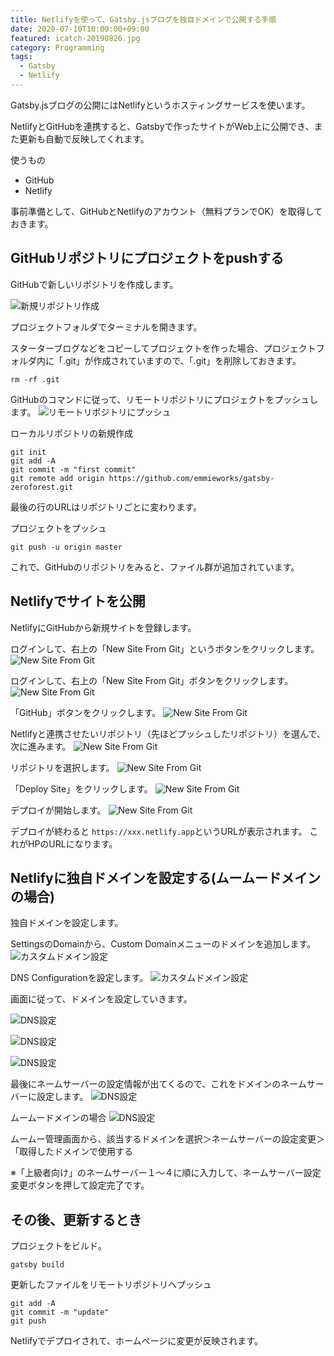 ```yaml
---
title: Netlifyを使って、Gatsby.jsブログを独自ドメインで公開する手順
date: 2020-07-10T10:00:00+09:00
featured: icatch-20190826.jpg
category: Programming
tags:
  - Gatsby
  - Netlify
---
```



Gatsby.jsブログの公開にはNetlifyというホスティングサービスを使います。

NetlifyとGitHubを連携すると、Gatsbyで作ったサイトがWeb上に公開でき、また更新も自動で反映してくれます。

使うもの
* GitHub
* Netlify

事前準備として、GitHubとNetlifyのアカウント（無料プランでOK）を取得しておきます。

## GitHubリポジトリにプロジェクトをpushする

GitHubで新しいリポジトリを作成します。

![新規リポジトリ作成](ss-gatsby-netlify-01.jpg)


プロジェクトフォルダでターミナルを開きます。

スターターブログなどをコピーしてプロジェクトを作った場合、プロジェクトフォルダ内に「.git」が作成されていますので、「.git」を削除しておきます。

```
rm -rf .git
```

GitHubのコマンドに従って、リモートリポジトリにプロジェクトをプッシュします。
![リモートリポジトリにプッシュ](ss-gatsby-netlify-01-2.jpg)

ローカルリポジトリの新規作成
```
git init
git add -A
git commit -m "first commit"
git remote add origin https://github.com/emmieworks/gatsby-zeroforest.git
```
最後の行のURLはリポジトリごとに変わります。

プロジェクトをプッシュ
```
git push -u origin master
```

これで、GitHubのリポジトリをみると、ファイル群が追加されています。


## Netlifyでサイトを公開

NetlifyにGitHubから新規サイトを登録します。

ログインして、右上の「New Site From Git」というボタンをクリックします。
![New Site From Git](ss-gatsby-netlify-02.jpg)

ログインして、右上の「New Site From Git」ボタンをクリックします。
![New Site From Git](ss-gatsby-netlify-02.jpg)

「GitHub」ボタンをクリックします。
![New Site From Git](ss-gatsby-netlify-03.jpg)

Netlifyと連携させたいリポジトリ（先ほどプッシュしたリポジトリ）を選んで、次に進みます。
![New Site From Git](ss-gatsby-netlify-04.jpg)

リポジトリを選択します。
![New Site From Git](ss-gatsby-netlify-05.jpg)

「Deploy Site」をクリックします。
![New Site From Git](ss-gatsby-netlify-06.jpg)

デプロイが開始します。
![New Site From Git](ss-gatsby-netlify-07.jpg)

デプロイが終わると
`https://xxx.netlify.app`というURLが表示されます。
これがHPのURLになります。

## Netlifyに独自ドメインを設定する(ムームードメインの場合)

独自ドメインを設定します。

SettingsのDomainから、Custom Domainメニューのドメインを追加します。
![カスタムドメイン設定](ss-gatsby-netlify-08.jpg)

DNS Configurationを設定します。
![カスタムドメイン設定](ss-gatsby-netlify-09.jpg)

画面に従って、ドメインを設定していきます。

![DNS設定](ss-gatsby-netlify-10.jpg)

![DNS設定](ss-gatsby-netlify-11.jpg)

![DNS設定](ss-gatsby-netlify-12.jpg)

最後にネームサーバーの設定情報が出てくるので、これをドメインのネームサーバーに設定します。
![DNS設定](ss-gatsby-netlify-13.jpg)

ムームードメインの場合
![DNS設定](ss-gatsby-netlify-14.jpg)

ムームー管理画面から、該当するドメインを選択＞ネームサーバーの設定変更＞「取得したドメインで使用する

※「上級者向け」のネームサーバー１〜４に順に入力して、ネームサーバー設定変更ボタンを押して設定完了です。

## その後、更新するとき

プロジェクトをビルド。
```
gatsby build
```

更新したファイルをリモートリポジトリへプッシュ
```
git add -A
git commit -m "update"
git push
```
Netlifyでデプロイされて、ホームページに変更が反映されます。